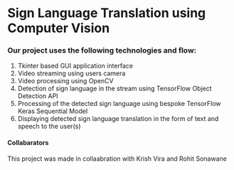 
# Sign Language Translation using Computer Vision

### Our project uses the following technologies and flow:
1. Tkinter based GUI application interface
2. Video streaming using users camera
3. Video processing using OpenCV
4. Detection of sign language in the stream using TensorFlow Object Detection API
5. Processing of the detected sign language using bespoke TensorFlow Keras Sequential Model
6. Displaying detected sign language translation in the form of text and speech to the user(s)

#### Collabarators
This project was made in collaabration with Krish Vira and Rohit Sonawane
